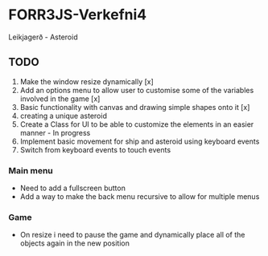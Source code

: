 # FORR3JS-Verkefni4
Leikjagerð - Asteroid


## TODO
1. Make the window resize dynamically [x]
1. Add an options menu to allow user to customise some of the variables involved in the game [x]
1. Basic functionality with canvas and drawing simple shapes onto it [x]
1. creating a unique asteroid
1. Create a Class for UI to be able to customize the elements in an easier manner - In progress
1. Implement basic movement for ship and asteroid using keyboard events
1. Switch from keyboard events to touch events

### Main menu
- Need to add a fullscreen button
- Add a way to make the back menu recursive to allow for multiple menus


### Game
- On resize i need to pause the game and dynamically place all of the objects again in the new position